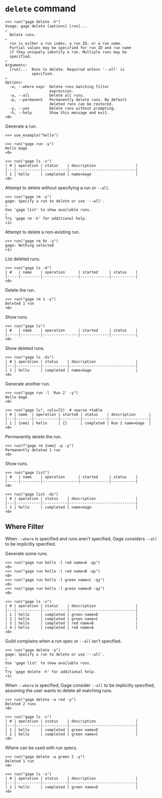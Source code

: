 # `delete` command

    >>> run("gage delete -h")
    Usage: gage delete [options] [run]...
    ⤶
      Delete runs.
    ⤶
      run is either a run index, a run ID, or a run name.
      Partial values may be specified for run ID and run name
      if they uniquely identify a run. Multiple runs may be
      specified.
    ⤶
    Arguments:
      [run]...  Runs to delete. Required unless '--all' is
                specified.
    ⤶
    Options:
      -w, --where expr  Delete runs matching filter
                        expression.
      -a, --all         Delete all runs.
      -p, --permanent   Permanently delete runs. By default
                        deleted runs can be restored.
      -y, --yes         Delete runs without prompting.
      -h, --help        Show this message and exit.
    <0>

Generate a run.

    >>> use_example("hello")

    >>> run("gage run -y")
    Hello Gage
    <0>

    >>> run("gage ls -s")
    | # | operation | status    | description                  |
    |---|-----------|-----------|------------------------------|
    | 1 | hello     | completed | name=Gage                    |
    <0>

Attempt to delete without specifying a run or `--all`.

    >>> run("gage rm -y")
    gage: Specify a run to delete or use '--all'.
    ⤶
    Use 'gage list' to show available runs.
    ⤶
    Try 'gage rm -h' for additional help.
    <1>

Attempt to delete a non-existing run.

    >>> run("gage rm 9z -y")
    gage: Nothing selected
    <1>

List deleted runs.

    >>> run("gage ls -d")
    | #   | name    | operation      | started     | status    |
    |-----|---------|----------------|-------------|-----------|
    <0>

Delete the run.

    >>> run("gage rm 1 -y")
    Deleted 1 run
    <0>

Show runs.

    >>> run("gage ls")
    | #   | name    | operation      | started     | status    |
    |-----|---------|----------------|-------------|-----------|
    <0>

Show deleted runs.

    >>> run("gage ls -ds")
    | # | operation | status    | description                  |
    |---|-----------|-----------|------------------------------|
    | 1 | hello     | completed | name=Gage                    |
    <0>

Generate another run.

    >>> run("gage run -l 'Run 2' -y")
    Hello Gage
    <0>

    >>> run("gage ls", cols=72)  # +parse +table
    | # | name  | operation | started | status    | description      |
    |---|-------|-----------|---------|-----------|------------------|
    | 1 | {nme} | hello     | {}      | completed | Run 2 name=Gage  |
    <0>

Permanently delete the run.

    >>> run(f"gage rm {nme} -p -y")
    Permanently deleted 1 run
    <0>

Show runs.

    >>> run("gage list")
    | #   | name    | operation      | started     | status    |
    |-----|---------|----------------|-------------|-----------|
    <0>

    >>> run("gage list -ds")
    | # | operation | status    | description                  |
    |---|-----------|-----------|------------------------------|
    | 1 | hello     | completed | name=Gage                    |
    <0>

## Where Filter

When `--where` is specified and runs aren't specified, Gage considers
`--all` to be implicitly specified.

Generate some runs.

    >>> run("gage run hello -l red name=A -qy")
    <0>
    >>> run("gage run hello -l red name=B -qy")
    <0>
    >>> run("gage run hello -l green name=C -qy")
    <0>
    >>> run("gage run hello -l green name=D -qy")
    <0>

    >>> run("gage ls -s")
    | # | operation | status    | description                  |
    |---|-----------|-----------|------------------------------|
    | 1 | hello     | completed | green name=D                 |
    | 2 | hello     | completed | green name=C                 |
    | 3 | hello     | completed | red name=B                   |
    | 4 | hello     | completed | red name=A                   |
    <0>

Guild complains when a run spec or `--all` isn't specified.

    >>> run("gage delete -y")
    gage: Specify a run to delete or use '--all'.
    ⤶
    Use 'gage list' to show available runs.
    ⤶
    Try 'gage delete -h' for additional help.
    <1>

When `--where` is specified, Gage consider `--all` to be implicitly
specified, assuming the user wants to delete all matching runs.

    >>> run("gage delete -w red -y")
    Deleted 2 runs
    <0>

    >>> run("gage ls -s")
    | # | operation | status    | description                  |
    |---|-----------|-----------|------------------------------|
    | 1 | hello     | completed | green name=D                 |
    | 2 | hello     | completed | green name=C                 |
    <0>

Where can be used with run specs.

    >>> run("gage delete -w green 2 -y")
    Deleted 1 run
    <0>

    >>> run("gage ls -s")
    | # | operation | status    | description                  |
    |---|-----------|-----------|------------------------------|
    | 1 | hello     | completed | green name=D                 |
    <0>
